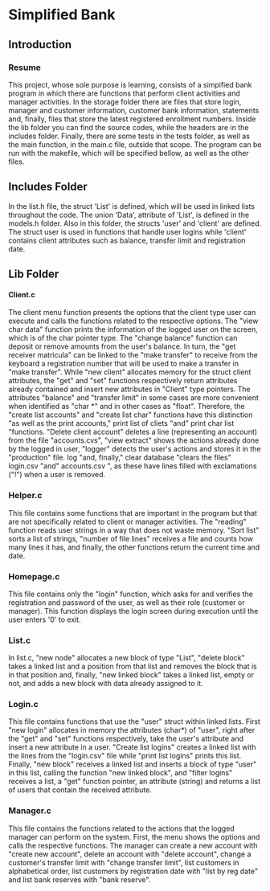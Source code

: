 # Simplified Bank

## Introduction

### Resume

This project, whose sole purpose is learning, consists of a simpified bank program in which there are  functions that perform client activities and manager activities. In the storage folder there are files  that store login, manager and customer information, customer bank information, statements and, finally,  files that store the latest registered enrollment numbers. Inside the lib folder you can find the source  codes, while the headers are in the includes folder. Finally, there are some tests in the tests folder, as well as the main function, in the main.c file, outside that scope. The program can be run with the  makefile, which will be specified bellow, as well as the other files.
   
## Includes Folder
    
In the list.h file, the struct 'List' is defined, which will be used in linked lists throughout the code. The union 'Data', attribute of 'List', is defined in the models.h folder. Also in this folder, the structs 'user' and 'client' are defined. The struct user is used in functions that handle user logins while 'client' contains client attributes such as balance, transfer limit and registration date.
    
## Lib Folder

#### Client.c

The client menu function presents the options that the client type user can execute and calls the functions related to the respective options. The "view char data" function prints the information of the logged user on the screen, which is of the char pointer type. The "change balance" function can deposit or remove amounts from the user's balance. In turn, the "get receiver matricula" can be linked to the "make transfer" to receive from the keyboard a registration number that will be used to make a transfer in "make transfer". While "new client" allocates memory for the struct client attributes, the "get" and "set" functions respectively return attributes already contained and insert new attributes in "Client" type pointers. The attributes "balance" and "transfer limit" in some cases are more convenient when identified as "char *" and in other cases as "float". Therefore, the "create list accounts" and "create list char" functions have this distinction "as well as the print accounts," print list of cliets "and" print char list "functions. "Delete client account" deletes a line (representing an account) from the file "accounts.cvs", "view extract" shows the actions already done by the logged in user, "logger" detects the user's actions and stores it in the "production" file. log "and, finally," clear database "clears the files" login.csv "and" accounts.csv ", as these have lines filled with exclamations ("!") when a user is removed.                             

### Helper.c

This file contains some functions that are important in the program but that are not specifically related to client or manager activities. The "reading" function reads user strings in a way that does not waste memory. "Sort list" sorts a list of strings, "number of file lines" receives a file and counts how many lines it has, and finally, the other functions return the current time and date.

### Homepage.c

This file contains only the "login" function, which asks for and verifies the registration and password of the user, as well as their role (customer or manager). This function displays the login screen during execution until the user enters '0' to exit.

### List.c

In list.c, "new node" allocates a new block of type "List", "delete block" takes a linked list and a position from that list and removes the block that is in that position and, finally, "new linked block" takes a linked list, empty or not, and adds a new block with data already assigned to it.

### Login.c

This file contains functions that use the "user" struct within linked lists. First "new login" allocates in memory the attributes (char*) of "user", right after the "get" and "set" functions respectively, take the user's attribute and insert a new attribute in a user. "Create list logins" creates a linked list with the lines from the "login.csv" file while "print list logins" prints this list. Finally, "new block" receives a linked list and inserts a block of type "user" in this list, calling the function "new linked block", and "filter logins" receives a list, a "get" function pointer, an attribute (string) and returns a list of users that contain the received attribute.

### Manager.c

This file contains the functions related to the actions that the logged manager can perform on the system. First, the menu shows the options and calls the respective functions. The manager can create a new account with "create new account", delete an account with "delete account", change a customer's transfer limit with "change transfer limit", list customers in alphabetical order, list customers by registration date with "list by reg date" and list bank reserves with "bank reserve".



